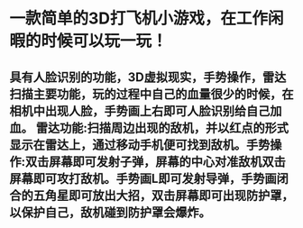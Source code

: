 一款简单的3D打飞机小游戏，在工作闲暇的时候可以玩一玩！
=================
具有人脸识别的功能，3D虚拟现实，手势操作，雷达扫描主要功能，玩的过程中自己的血量很少的时候，在相机中出现人脸，手势画上右即可人脸识别给自己加血。
雷达功能:扫描周边出现的敌机，并以红点的形式显示在雷达上，通过移动手机便可找到敌机。手势操作:双击屏幕即可发射子弹，屏幕的中心对准敌机双击屏幕即可攻打敌机。手势画L即可发射导弹，手势画闭合的五角星即可放出大招，双击屏幕即可出现防护罩，以保护自己，敌机碰到防护罩会爆炸。
-------------

